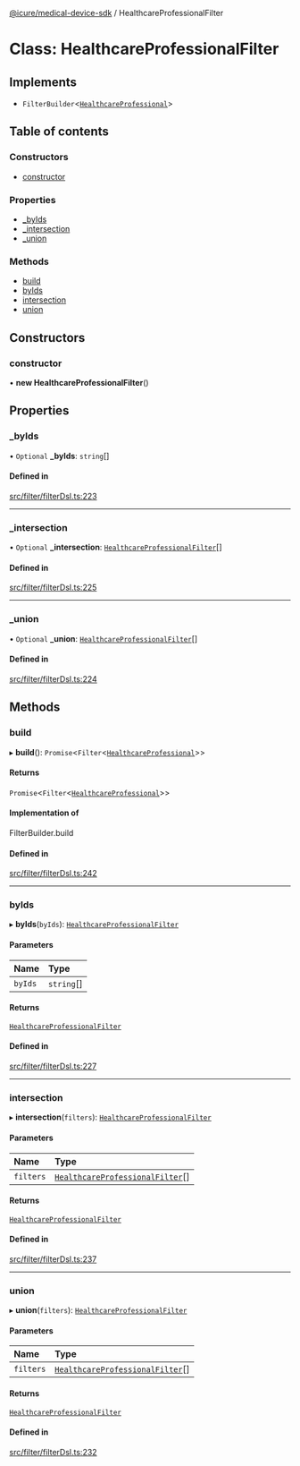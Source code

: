 [@icure/medical-device-sdk](../modules.md) / HealthcareProfessionalFilter

# Class: HealthcareProfessionalFilter

## Implements

- `FilterBuilder`<[`HealthcareProfessional`](HealthcareProfessional.md)\>

## Table of contents

### Constructors

- [constructor](HealthcareProfessionalFilter.md#constructor)

### Properties

- [\_byIds](HealthcareProfessionalFilter.md#_byids)
- [\_intersection](HealthcareProfessionalFilter.md#_intersection)
- [\_union](HealthcareProfessionalFilter.md#_union)

### Methods

- [build](HealthcareProfessionalFilter.md#build)
- [byIds](HealthcareProfessionalFilter.md#byids)
- [intersection](HealthcareProfessionalFilter.md#intersection)
- [union](HealthcareProfessionalFilter.md#union)

## Constructors

### constructor

• **new HealthcareProfessionalFilter**()

## Properties

### \_byIds

• `Optional` **\_byIds**: `string`[]

#### Defined in

[src/filter/filterDsl.ts:223](https://github.com/icure/icure-medical-device-js-sdk/blob/e20bfa1/src/filter/filterDsl.ts#L223)

___

### \_intersection

• `Optional` **\_intersection**: [`HealthcareProfessionalFilter`](HealthcareProfessionalFilter.md)[]

#### Defined in

[src/filter/filterDsl.ts:225](https://github.com/icure/icure-medical-device-js-sdk/blob/e20bfa1/src/filter/filterDsl.ts#L225)

___

### \_union

• `Optional` **\_union**: [`HealthcareProfessionalFilter`](HealthcareProfessionalFilter.md)[]

#### Defined in

[src/filter/filterDsl.ts:224](https://github.com/icure/icure-medical-device-js-sdk/blob/e20bfa1/src/filter/filterDsl.ts#L224)

## Methods

### build

▸ **build**(): `Promise`<`Filter`<[`HealthcareProfessional`](HealthcareProfessional.md)\>\>

#### Returns

`Promise`<`Filter`<[`HealthcareProfessional`](HealthcareProfessional.md)\>\>

#### Implementation of

FilterBuilder.build

#### Defined in

[src/filter/filterDsl.ts:242](https://github.com/icure/icure-medical-device-js-sdk/blob/e20bfa1/src/filter/filterDsl.ts#L242)

___

### byIds

▸ **byIds**(`byIds`): [`HealthcareProfessionalFilter`](HealthcareProfessionalFilter.md)

#### Parameters

| Name | Type |
| :------ | :------ |
| `byIds` | `string`[] |

#### Returns

[`HealthcareProfessionalFilter`](HealthcareProfessionalFilter.md)

#### Defined in

[src/filter/filterDsl.ts:227](https://github.com/icure/icure-medical-device-js-sdk/blob/e20bfa1/src/filter/filterDsl.ts#L227)

___

### intersection

▸ **intersection**(`filters`): [`HealthcareProfessionalFilter`](HealthcareProfessionalFilter.md)

#### Parameters

| Name | Type |
| :------ | :------ |
| `filters` | [`HealthcareProfessionalFilter`](HealthcareProfessionalFilter.md)[] |

#### Returns

[`HealthcareProfessionalFilter`](HealthcareProfessionalFilter.md)

#### Defined in

[src/filter/filterDsl.ts:237](https://github.com/icure/icure-medical-device-js-sdk/blob/e20bfa1/src/filter/filterDsl.ts#L237)

___

### union

▸ **union**(`filters`): [`HealthcareProfessionalFilter`](HealthcareProfessionalFilter.md)

#### Parameters

| Name | Type |
| :------ | :------ |
| `filters` | [`HealthcareProfessionalFilter`](HealthcareProfessionalFilter.md)[] |

#### Returns

[`HealthcareProfessionalFilter`](HealthcareProfessionalFilter.md)

#### Defined in

[src/filter/filterDsl.ts:232](https://github.com/icure/icure-medical-device-js-sdk/blob/e20bfa1/src/filter/filterDsl.ts#L232)
